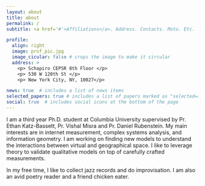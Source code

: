 ```yaml
---
layout: about
title: about
permalink: /
subtitle: <a href='#'>Affiliations</a>. Address. Contacts. Moto. Etc.

profile:
  align: right
  image: prof_pic.jpg
  image_cicular: false # crops the image to make it circular
  address: >
    <p> Schapiro CEPSR 8th Floor </p>
    <p> 530 W 120th St </p>
    <p> New York City, NY, 10027</p>

news: true  # includes a list of news items
selected_papers: true # includes a list of papers marked as "selected={true}"
social: true  # includes social icons at the bottom of the page
---
```


I am a third year Ph.D. student at Columbia University supervised by Pr. Ethan Katz-Bassett, Pr. Vishal Misra and Pr. Daniel Rubenstein. My main interests are in internet measurement, complex systems analysis, and information geometry. I am working on finding new models to understand the interactions between virtual and geographical space. I like to leverage theory to validate qualitative models on top of carefully crafted measurements.

In my free time, I like to collect jazz records and do improvisation. I am also an avid poetry reader and a friend chicken eater. 
